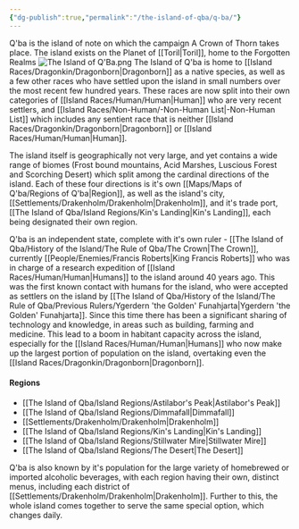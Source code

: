 ```yaml
---
{"dg-publish":true,"permalink":"/the-island-of-qba/q-ba/"}
---
```


Q'ba is the island of note on which the campaign A Crown of Thorn takes place. The island exists on the Planet of [[Toril\|Toril]], home to the Forgotten Realms
![The Island of Q'Ba.png](/img/user/zAttachments/The%20Island%20of%20Q'Ba.png)
The Island of Q'ba is home to [[Island Races/Dragonkin/Dragonborn\|Dragonborn]] as a native species, as well as a few other races who have settled upon the island in small numbers over the most recent few hundred years. These races are now split into their own categories of [[Island Races/Human/Human\|Human]] who are very recent settlers, and [[Island Races/Non-Human/-Non-Human List\|-Non-Human List]] which includes any sentient race that is neither [[Island Races/Dragonkin/Dragonborn\|Dragonborn]] or [[Island Races/Human/Human\|Human]]. 

The island itself is geographically not very large, and yet contains a wide range of biomes (Frost bound mountains, Acid Marshes, Luscious Forest and Scorching Desert) which split among the cardinal directions of the island. Each of these four directions is it's own [[Maps/Maps of Q'ba/Regions of Q'ba\|Region]], as well as the island's city, [[Settlements/Drakenholm/Drakenholm\|Drakenholm]], and it's trade port, [[The Island of Qba/Island Regions/Kin's Landing\|Kin's Landing]], each being designated their own region.

Q'ba is an independent state, complete with it's own ruler - [[The Island of Qba/History of the Island/The Rule of Qba/The Crown\|The Crown]], currently [[People/Enemies/Francis Roberts\|King Francis Roberts]] who was in charge of a research expedition of [[Island Races/Human/Human\|Humans]] to the island around 40 years ago. This was the first known contact with humans for the island, who were accepted as settlers on the island by [[The Island of Qba/History of the Island/The Rule of Qba/Previous Rulers/Ygerdern 'the Golden' Funahjarta\|Ygerdern 'the Golden' Funahjarta]]. Since this time there has been a significant sharing of technology and knowledge, in areas such as building, farming and medicine. This lead to a boom in habitant capacity across the island, especially for the [[Island Races/Human/Human\|Humans]] who now make up the largest portion of population on the island, overtaking even the [[Island Races/Dragonkin/Dragonborn\|Dragonborn]].

#### Regions
- [[The Island of Qba/Island Regions/Astilabor's Peak\|Astilabor's Peak]]
- [[The Island of Qba/Island Regions/Dimmafall\|Dimmafall]]
- [[Settlements/Drakenholm/Drakenholm\|Drakenholm]]
- [[The Island of Qba/Island Regions/Kin's Landing\|Kin's Landing]]
- [[The Island of Qba/Island Regions/Stillwater Mire\|Stillwater Mire]]
- [[The Island of Qba/Island Regions/The Desert\|The Desert]]

Q'ba is also known by it's population for the large variety of homebrewed or imported alcoholic beverages, with each region having their own, distinct menus, including each district of [[Settlements/Drakenholm/Drakenholm\|Drakenholm]]. Further to this, the whole island comes together to serve the same special option, which changes daily.